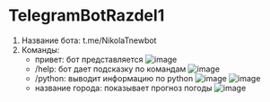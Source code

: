 # TelegramBotRazdel1
1. Название бота: t.me/NikolaTnewbot
2. Команды:
   - привет: бот представляется
     ![image](https://github.com/LiyaNiTa/TelegramBotRazdel1/assets/110767424/41a65b64-7801-41a3-a5e0-49afc693afb2)
   - /help: бот дает подсказку по командам
     ![image](https://github.com/LiyaNiTa/TelegramBotRazdel1/assets/110767424/593ac39e-6f81-47db-9553-3f8113d74be0)
   - /python: выводит информацию по python
     ![image](https://github.com/LiyaNiTa/TelegramBotRazdel1/assets/110767424/131308bc-b142-4595-b522-d74e6156fb09)
     ![image](https://github.com/LiyaNiTa/TelegramBotRazdel1/assets/110767424/cc1e043e-dd45-45aa-b6d7-05cc07c0c191)
   - название города: показывает прогноз погоды
     ![image](https://github.com/LiyaNiTa/TelegramBotRazdel1/assets/110767424/8e3cd37e-1707-4229-b945-ff16b1d6a3e6)
